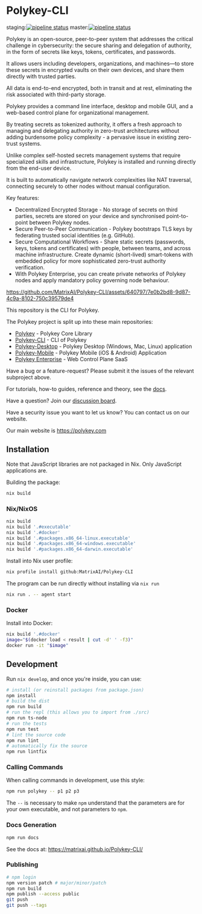 # Polykey-CLI

staging:[![pipeline status](https://gitlab.com/MatrixAI/open-source/Polykey-CLI/badges/staging/pipeline.svg)](https://gitlab.com/MatrixAI/open-source/Polykey-CLI/commits/staging)
master:[![pipeline status](https://gitlab.com/MatrixAI/open-source/Polykey-CLI/badges/master/pipeline.svg)](https://gitlab.com/MatrixAI/open-source/Polykey-CLI/commits/master)

Polykey is an open-source, peer-to-peer system that addresses the critical challenge in cybersecurity: the secure sharing and delegation of authority, in the form of secrets like keys, tokens, certificates, and passwords.

It allows users including developers, organizations, and machines—to store these secrets in encrypted vaults on their own devices, and share them directly with trusted parties.

All data is end-to-end encrypted, both in transit and at rest, eliminating the risk associated with third-party storage.

Polykey provides a command line interface, desktop and mobile GUI, and a web-based control plane for organizational management.

By treating secrets as tokenized authority, it offers a fresh approach to managing and delegating authority in zero-trust architectures without adding burdensome policy complexity - a pervasive issue in existing zero-trust systems.

Unlike complex self-hosted secrets management systems that require specialized skills and infrastructure, Polykey is installed and running directly from the end-user device.

It is built to automatically navigate network complexities like NAT traversal, connecting securely to other nodes without manual configuration.

Key features:

* Decentralized Encrypted Storage - No storage of secrets on third parties, secrets are stored on your device and synchronised point-to-point between Polykey nodes.
* Secure Peer-to-Peer Communication - Polykey bootstraps TLS keys by federating trusted social identities (e.g. GitHub).
* Secure Computational Workflows - Share static secrets (passwords, keys, tokens and certificates) with people, between teams, and across machine infrastructure. Create dynamic (short-lived) smart-tokens with embedded policy for more sophisticated zero-trust authority verification.
* With Polykey Enterprise, you can create private networks of Polykey nodes and apply mandatory policy governing node behaviour.

https://github.com/MatrixAI/Polykey-CLI/assets/640797/7e0b2bd8-9d87-4c9a-8102-750c39579de4

This repository is the CLI for Polykey.

The Polykey project is split up into these main repositories:

* [Polykey](https://github.com/MatrixAI/Polykey) - Polykey Core Library
* [Polykey-CLI](https://github.com/MatrixAI/Polykey-CLI) - CLI of Polykey
* [Polykey-Desktop](https://github.com/MatrixAI/Polykey-Desktop) - Polykey Desktop (Windows, Mac, Linux) application
* [Polykey-Mobile](https://github.com/MatrixAI/Polykey-Mobile) - Polykey Mobile (iOS & Android) Application
* [Polykey Enterprise](https://polykey.com) - Web Control Plane SaaS

Have a bug or a feature-request? Please submit it the issues of the relevant subproject above.

For tutorials, how-to guides, reference and theory, see the [docs](https://polykey.com/docs).

Have a question? Join our [discussion board](https://github.com/MatrixAI/Polykey/discussions).

Have a security issue you want to let us know? You can contact us on our website.

Our main website is https://polykey.com

## Installation

Note that JavaScript libraries are not packaged in Nix. Only JavaScript applications are.

Building the package:

```sh
nix build
```

### Nix/NixOS

```sh
nix build
nix build '.#executable'
nix build '.#docker'
nix build '.#packages.x86_64-linux.executable'
nix build '.#packages.x86_64-windows.executable'
nix build '.#packages.x86_64-darwin.executable'
```

Install into Nix user profile:

```sh
nix profile install github:MatrixAI/Polykey-CLI
```

The program can be run directly without installing via `nix run`

```sh
nix run . -- agent start
```

### Docker

Install into Docker:

```sh
nix build '.#docker'
image="$(docker load < result | cut -d' ' -f3)"
docker run -it "$image"
```

## Development

Run `nix develop`, and once you're inside, you can use:

```sh
# install (or reinstall packages from package.json)
npm install
# build the dist
npm run build
# run the repl (this allows you to import from ./src)
npm run ts-node
# run the tests
npm run test
# lint the source code
npm run lint
# automatically fix the source
npm run lintfix
```

### Calling Commands

When calling commands in development, use this style:

```sh
npm run polykey -- p1 p2 p3
```

The `--` is necessary to make `npm` understand that the parameters are for your own executable, and not parameters to `npm`.

### Docs Generation

```sh
npm run docs
```

See the docs at: https://matrixai.github.io/Polykey-CLI/

### Publishing

```sh
# npm login
npm version patch # major/minor/patch
npm run build
npm publish --access public
git push
git push --tags
```
